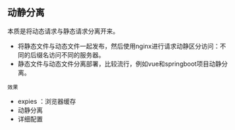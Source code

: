 ## 动静分离

本质是将动态请求与静态请求分离开来。

*   将静态文件与动态文件一起发布，然后使用nginx进行请求动静区分访问：不同的后缀名访问不同的服务器。
*   静态文件与动态文件分离部署，比较流行，例如vue和springboot项目动静分离。

`效果`

*   expies ：浏览器缓存
*   动静分离
*   详细配置